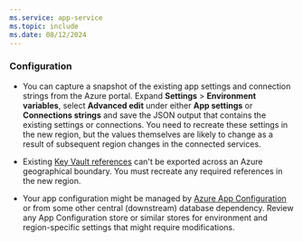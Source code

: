 ```yaml
---
ms.service: app-service
ms.topic: include
ms.date: 08/12/2024
---
```


### Configuration

- You can capture a snapshot of the existing app settings and connection strings from the Azure portal. Expand **Settings** > **Environment variables**, select **Advanced edit** under either **App settings** or **Connections strings** and save the JSON output that contains the existing settings or connections. You need to recreate these settings in the new region, but the values themselves are likely to change as a result of subsequent region changes in the connected services.

- Existing [Key Vault references](/azure/app-service/app-service-key-vault-references) can't be exported across an Azure geographical boundary. You must recreate any required references in the new region.

- Your app configuration might be managed by [Azure App Configuration](/azure/azure-app-configuration/overview) or from some other central (downstream) database dependency. Review any App Configuration store or similar stores for environment and region-specific settings that might require modifications. 
